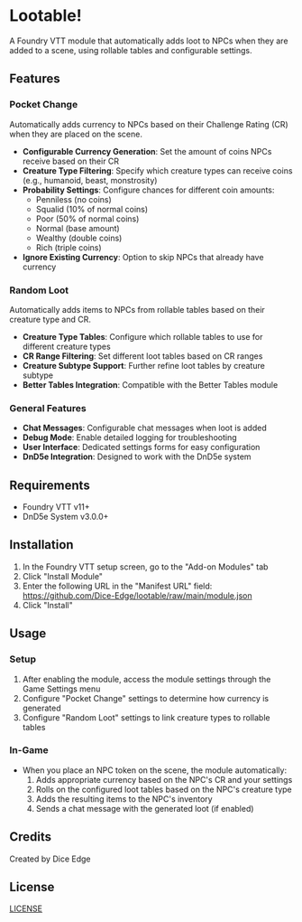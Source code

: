 # Lootable!

A Foundry VTT module that automatically adds loot to NPCs when they are added to a scene, using rollable tables and configurable settings.

## Features

### Pocket Change
Automatically adds currency to NPCs based on their Challenge Rating (CR) when they are placed on the scene.

- **Configurable Currency Generation**: Set the amount of coins NPCs receive based on their CR
- **Creature Type Filtering**: Specify which creature types can receive coins (e.g., humanoid, beast, monstrosity)
- **Probability Settings**: Configure chances for different coin amounts:
  - Penniless (no coins)
  - Squalid (10% of normal coins)
  - Poor (50% of normal coins)
  - Normal (base amount)
  - Wealthy (double coins)
  - Rich (triple coins)
- **Ignore Existing Currency**: Option to skip NPCs that already have currency

### Random Loot
Automatically adds items to NPCs from rollable tables based on their creature type and CR.

- **Creature Type Tables**: Configure which rollable tables to use for different creature types
- **CR Range Filtering**: Set different loot tables based on CR ranges
- **Creature Subtype Support**: Further refine loot tables by creature subtype
- **Better Tables Integration**: Compatible with the Better Tables module

### General Features
- **Chat Messages**: Configurable chat messages when loot is added
- **Debug Mode**: Enable detailed logging for troubleshooting
- **User Interface**: Dedicated settings forms for easy configuration
- **DnD5e Integration**: Designed to work with the DnD5e system

## Requirements
- Foundry VTT v11+
- DnD5e System v3.0.0+

## Installation
1. In the Foundry VTT setup screen, go to the "Add-on Modules" tab
2. Click "Install Module"
3. Enter the following URL in the "Manifest URL" field: https://github.com/Dice-Edge/lootable/raw/main/module.json
4. Click "Install"

## Usage

### Setup
1. After enabling the module, access the module settings through the Game Settings menu
2. Configure "Pocket Change" settings to determine how currency is generated
3. Configure "Random Loot" settings to link creature types to rollable tables

### In-Game
- When you place an NPC token on the scene, the module automatically:
  1. Adds appropriate currency based on the NPC's CR and your settings
  2. Rolls on the configured loot tables based on the NPC's creature type
  3. Adds the resulting items to the NPC's inventory
  4. Sends a chat message with the generated loot (if enabled)

## Credits
Created by Dice Edge

## License
[LICENSE](LICENSE) 